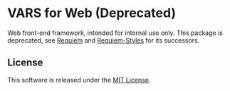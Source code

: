 # VARS for Web (Deprecated)

Web front-end framework, intended for internal use only. This package is deprecated, see [Requiem](https://github.com/andrewscwei/requiem) and [Requiem-Styles](https://github.com/andrewscwei/requiem-styles) for its successors.

## License

This software is released under the [MIT License](http://opensource.org/licenses/MIT).
